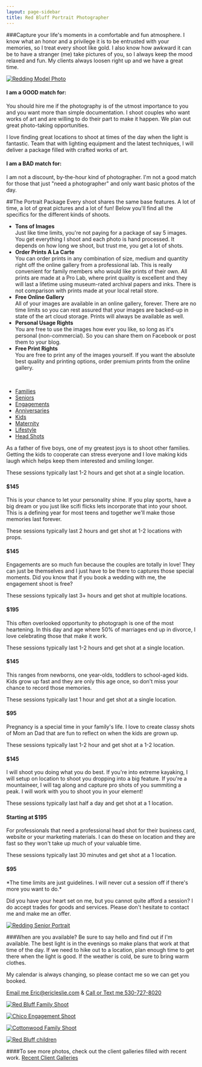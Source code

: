 ```yaml
---
layout: page-sidebar
title: Red Bluff Portrait Photographer
---
```


###Capture your life's moments in a comfortable and fun atmosphere.
I know what an honor and a privilege it is to be entrusted with your memories, so I treat every shoot like gold. I also know how awkward it can be to have a stranger (me) take pictures of you, so I always keep the mood relaxed and fun. My clients always loosen right up and we have a great time.

[![Redding Model Photo](http://www.lesliephotos.com/Other-Shoots/Amanda-Huggard/i-FFPLdDv/1/L/DSC4296-L.jpg)](http://www.lesliephotos.com/Other-Shoots/Amanda-Huggard/25377012_9CQzVZ#!i=2087708908&k=FFPLdDv&lb=1&s=A)

<div class="row-fluid">
	<div class="span6">
		<h4>I am a GOOD match for:</h4>
		<p>You should hire me if the photography is of the utmost importance to you and you want more than simple documentation. I shoot couples who want works of art and are willing to do their part to make it happen. We plan out great photo-taking opportunities.</p>
		<p>I love finding great locations to shoot at times of the day when the light is fantastic. Team that with lighting equipment and the latest techniques, I will deliver a package filled with crafted works of art.</p>
	</div>
	<div class="span6">
		<h4>I am a BAD match for:</h4>
		<p>I am not a discount, by-the-hour kind of photographer. I'm not a good match for those that just "need a photographer" and only want basic photos of the day.</p> 
	</div>
</div>

##The Portrait Package
Every shoot shares the same base features. A lot of time, a lot of great pictures and a lot of fun! Below you'll find all the specifics for the different kinds of shoots.

 * **Tons of Images**  
 Just like time limits, you're not paying for a package of say 5 images. You get everything I shoot and each photo is hand processed. It depends on how long we shoot, but trust me, you get a lot of shots.
 * **Order Prints A La Carte**  
 You can order prints in any combination of size, medium and quantity right off the online gallery from a professional lab. This is really convenient for family members who would like prints of their own. All prints are made at a Pro Lab, where print quality is excellent and they will last a lifetime using museum-rated archival papers and inks. There is not comparison with prints made at your local retail store.
 * **Free Online Gallery**  
 All of your images are available in an online gallery, forever. There are no time limits so you can rest assured that your images are backed-up in state of the art cloud storage. Prints will always be available as well.
 * **Personal Usage Rights**  
 You are free to use the images how ever you like, so long as it's personal (non-commercial). So you can share them on Facebook or post them to your blog.
 * **Free Print Rights**  
 You are free to print any of the images yourself. If you want the absolute best quality and printing options, order premium prints from the online gallery.

<br>

<div class="tabbable tabs-left">
	<ul class="nav nav-tabs">
		<li class="active"><a href="#tab1" data-toggle="tab">Families</a></li>
		<li><a href="#tab2" data-toggle="tab">Seniors</a></li>
		<li><a href="#tab3" data-toggle="tab">Engagements</a></li>
		<li><a href="#tab4" data-toggle="tab">Anniversaries</a></li>
		<li><a href="#tab5" data-toggle="tab">Kids</a></li>
		<li><a href="#tab6" data-toggle="tab">Maternity</a></li>
		<li><a href="#tab7" data-toggle="tab">Lifestyle</a></li>
		<li><a href="#tab8" data-toggle="tab">Head Shots</a></li>
	</ul>
	<div class="tab-content">
		<div class="tab-pane active" id="tab1">
		  <p>As a father of five boys, one of my greatest joys is to shoot other families. Getting the kids to cooperate can stress everyone and I love making kids laugh which helps keep them interested and smiling longer.</p>
		  <p>These sessions typically last 1-2 hours and get shot at a single location.</p>
		  <span class="badge badge-info"><h4>$145</h4></span>
		</div>
		<div class="tab-pane" id="tab2">
		  <p>This is your chance to let your personality shine. If you play sports, have a big dream or you just like scifi flicks lets incorporate that into your shoot. This is a defining year for most teens and together we'll make those memories last forever.</p>
		  <p>These sessions typically last 2 hours and get shot at 1-2 locations with props.</p>
		  <span class="badge badge-info"><h4>$145</h4></span>
		</div>
		<div class="tab-pane" id="tab3">
		  <p>Engagements are so much fun because the couples are totally in love! They can just be themselves and I just have to be there to captures those special moments. Did you know that if you book a wedding with me, the engagement shoot is free?</p>
		  <p>These sessions typically last 3+ hours and get shot at multiple locations.</p>
		  <span class="badge badge-info"><h4>$195</h4></span>
		</div>
		<div class="tab-pane" id="tab4">
		  <p>This often overlooked opportunity to photograph is one of the most heartening. In this day and age where 50% of marriages end up in divorce, I love celebrating those that make it work.</p>
		  <p>These sessions typically last 1-2 hours and get shot at a single location.</p>
		  <span class="badge badge-info"><h4>$145</h4></span>
		</div>
		<div class="tab-pane" id="tab5">
		  <p>This ranges from newborns, one year-olds, toddlers to school-aged kids. Kids grow up fast and they are only this age once, so don't miss your chance to record those memories.</p>
		  <p>These sessions typically last 1 hour and get shot at a single location.</p>
		  <span class="badge badge-info"><h4>$95</h4></span>
		</div>
		<div class="tab-pane" id="tab6">
		  <p>Pregnancy is a special time in your family's life. I love to create classy shots of Mom an Dad that are fun to reflect on when the kids are grown up.</p>
		  <p>These sessions typically last 1-2 hour and get shot at a 1-2 location.</p>
		  <span class="badge badge-info"><h4>$145</h4></span>
		</div>
		<div class="tab-pane" id="tab7">
		  <p>I will shoot you doing what you do best. If you're into extreme kayaking, I will setup on location to shoot you dropping into a big feature. If you're a mountaineer, I will tag along and capture pro shots of you summiting a peak. I will work with you to shoot you in your element!</p>
		  <p>These sessions typically last half a day and get shot at a 1 location.</p>
		  <span class="badge badge-info"><h4>Starting at $195</h4></span>
		</div>
		<div class="tab-pane" id="tab8">
		  <p>For professionals that need a professional head shot for their business card, website or your marketing materials. I can do these on location and they are fast so they won't take up much of your valuable time.</p>
		  <p>These sessions typically last 30 minutes and get shot at a 1 location.</p>
		  <span class="badge badge-info"><h4>$95</h4></span>
		</div>
	</div>
</div>
*The time limits are just guidelines. I will never cut a session off if there's more you want to do.*

Did you have your heart set on me, but you cannot quite afford a session? I do accept trades for goods and services. Please don't hesitate to contact me and make me an offer.

[![Redding Senior Portrait](http://www.lesliephotos.com/Other-Shoots/Jennifer-Mailhot/i-bZmJqWV/0/L/DSC2756-2-L.jpg)](http://www.lesliephotos.com/Other-Shoots/Jennifer-Mailhot/25107283_Skhz8m#!i=2059961382&k=bZmJqWV&lb=1&s=A)


###When are you available?
Be sure to say hello and find out if I'm available. The best light is in the evenings so make plans that work at that time of the day. If we need to hike out to a location, plan enough time to get there when the light is good. If the weather is cold, be sure to bring warm clothes.

My calendar is always changing, so please contact me so we can get you booked.

<a href="mailto:eric@ericleslie.com" class="btn btn-primary">Email me Eric@ericleslie.com</a> &amp; <a href="tel:5307278020" class="btn btn-primary">Call or Text me 530-727-8020</a>


[![Red Bluff Family Shoot](http://www.lesliephotos.com/Families/Some-Highlights/i-DQ7bPHf/7/L/DSC8715-Edit-L.jpg)](http://www.lesliephotos.com/Families/Some-Highlights/22036402_Mn8K69#!i=1984058209&k=DQ7bPHf&lb=1&s=A)

[![Chico Engagement Shoot](http://www.lesliephotos.com/Engagements/Robert-Taggard-and-Kendall/i-h6Gkgr8/0/L/DSC4726-L.jpg)](http://www.lesliephotos.com/Engagements/Robert-Taggard-and-Kendall/25523669_8nb6Dq#!i=2103864004&k=h6Gkgr8&lb=1&s=A)

[![Cottonwood Family Shoot](http://www.lesliephotos.com/Families/The-Leslies-Part-Duex/i-zGXdzmG/4/L/DSC5531-L.jpg)](http://www.lesliephotos.com/Families/The-Leslies-Part-Duex/22681720_fhX3vt#!i=1818291926&k=zGXdzmG&lb=1&s=A)

[![Red Bluff children](http://www.lesliephotos.com/Families/Some-Highlights/i-jZLjqK8/8/L/DSC6642-L.jpg)](http://www.lesliephotos.com/Families/Some-Highlights/22036402_Mn8K69#!i=1758417111&k=jZLjqK8&lb=1&s=A)

####To see more photos, check out the client galleries filled with recent work.
<a href="http://www.lesliephotos.com" class="btn btn-primary">Recent Client Galleries</a>